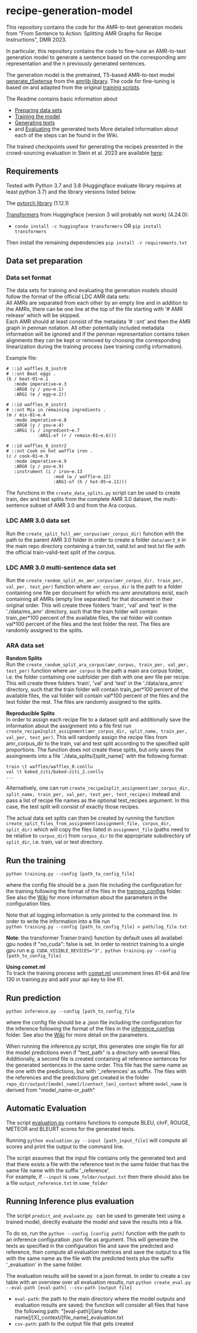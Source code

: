 # recipe-generation-model

This repository contains the code for the AMR-to-text generation models from "From Sentence to Action: Splitting AMR Graphs for Recipe Instructions", DMR 2023. 

In particular, this repository contains the code to fine-tune an AMR-to-text generation model to generate a sentence based on the corresponding amr representation and the n previously generated sentences. 

The generation model is the pretrained, T5-based AMR-to-text model [generate_t5wtense](https://github.com/bjascob/amrlib-models) from the [amrlib library](https://github.com/bjascob/amrlib). The code for fine-tuning is based on and adapted from the original [training scripts](https://github.com/bjascob/amrlib/tree/master/scripts).

The Readme contains basic information about
* [Preparing data sets](https://github.com/interactive-cookbook/recipe-generation-model#data-set-preparation)
* [Training the model](https://github.com/interactive-cookbook/recipe-generation-model#run-the-training)
* [Generating texts](https://github.com/interactive-cookbook/recipe-generation-model#run-prediction)
* and [Evaluating](https://github.com/interactive-cookbook/recipe-generation-model#automatic-evaluation) the generated texts
More detailed information about each of the steps can be found in the Wiki.

The trained checkpoints used for generating the recipes presented in the crowd-sourcing evaluation in Stein et al. 2023 are available [here](https://drive.google.com/file/d/15bLsLA3ZbsZLJ4lYKsIjP5gY-pscAcdG/view?usp=sharing): 

## Requirements 
Tested with Python 3.7 and 3.8 (Huggingface evaluate library requires at least python 3.7) and the library versions listed below. 

The [pytorch library](https://pytorch.org/get-started/locally/) (1.12.1)

[Transformers](https://huggingface.co/docs/transformers/installation#install-with-conda) from Huggingface (version 3 will probably not work) (4.24.0):
* `conda install -c huggingface transformers` OR `pip install transformers` 

Then install the remaining dependencies `pip install -r requirements.txt`


## Data set preparation

### Data set format

The data sets for training and evaluating the generation models should follow the format of the official LDC AMR data sets: <br>
All AMRs are separated from each other by an empty line and in addition to the AMRs, there can be one line at the top of the file starting with '# AMR release' which will be skipped. <br>
Each AMR should at least consist of the metadata '# ::snt' and then the AMR graph in penman notation. All other potentially included metadata information will be ignored and if the penman representation contains token alignments they can be kept or removed by choosing the corresponding linearization during the training process (see training config information). 

Example file:
```
# ::id waffles_0_instr0
# ::snt Beat eggs .
(b / beat-01~e.1
   :mode imperative~e.3
   :ARG0 (y / you~e.1)
   :ARG1 (e / egg~e.2))

# ::id waffles_0_instr1
# ::snt Mix in remaining ingredients .
(m / mix-01~e.4
   :mode imperative~e.8
   :ARG0 (y / you~e.4)
   :ARG1 (i / ingredient~e.7
            :ARG1-of (r / remain-01~e.6)))

# ::id waffles_0_instr2
# ::snt Cook on hot waffle iron .
(c / cook-01~e.9
   :mode imperative~e.9
   :ARG0 (y / you~e.9)
   :instrument (i / iron~e.13
                  :mod (w / waffle~e.12)
                  :ARG1-of (h / hot-05~e.11)))
```

The functions in the `create_data_splits.py` script can be used to create train, dev and test splits from the complete AMR 3.0 dataset, the multi-sentence subset of AMR 3.0 and from the Ara corpus.

### LDC AMR 3.0 data set

Run the `create_split_full_amr_corpus(amr_corpus_dir)` function with the path to the parent AMR 3.0 folder in order to create a folder `data/amr3_0` in the main repo directory containing a train.txt, valid.txt and test.txt file with the official train-valid-test split of the corpus.

### LDC AMR 3.0 multi-sentence data set

Run the `create_random_split_ms_amr_corpus(amr_corpus_dir, train_per, val_per, test_per)` function where `amr_corpus_dir` is the path to a folder containing one file per document for which ms-amr annotations exist, each containing all AMRs (empty line separated) for that document in their original order. This will create three folders 'train', 'val' and 'test' in the './data/ms_amr' directory, such that the train folder will contain train_per\*100 percent of the available files, the val folder will contain val\*100 percent of the files and the test folder the rest. The files are randomly assigned to the splits.

### ARA data set

**Random Splits**<br>
Run the `create_random_split_ara_corpus(amr_corpus, train_per, val_per, test_per)` function where `amr_corpus` is the path a main ara corpus folder, i.e. the folder containing one subfolder per dish with one amr file per recipe. This will create three folders 'train', 'val' and 'test' in the './data/ara_amrs' directory, such that the train folder will contain train_per\*100 percent of the available files, the val folder will contain val\*100 percent of the files and the test folder the rest. The files are randomly assigned to the splits.

**Reproducible Splits**<br>
In order to assign each recipe file to a dataset split and additionally save the information about the assignment into a file first run `create_recipe2split_assignment(amr_corpus_dir, split_name, train_per, val_per, test_per)`. This will randomly assign the recipe files from amr_corpus_dir to the train, val and test split according to the specified split proportions. The function does not create these splits, but only saves the assingments into a file './data_splits/[split_name]' with the following format: 
```
train \t waffles/waffles_0.conllu
val \t baked_ziti/baked-ziti_2.conllu
...
```
Alternatively, one can run `create_recipe2split_assignment(amr_corpus_dir, split_name, train_per, val_per, test_per, test_recipes)` instead and pass a list of recipe file names as the optional test_recipes argument. In this case, the test split will consist of exactly those recipes.   

The actual data set splits can then be created by running the function `create_split_files_from_assignment(assignment_file, corpus_dir, split_dir)` which will copy the files listed in `assignment_file` (paths need to be relative to `corpus_dir`) from `corpus_dir` to the appropriate subdirectory of `split_dir`, i.e. train, val or test directory.


## Run the training

`python training.py --config [path_to_config_file]`

where the config file should be a .json file including the configuration for the training following the format of the files in the [training_configs](https://github.com/interactive-cookbook/recipe-generation-model/tree/main/training_configs) folder. See also the [Wiki](https://github.com/interactive-cookbook/recipe-generation-model/wiki/Training-Configuration-Files#run-training) for more information about the parameters in the configuration files. 

Note that all logging information is only printed to the command line. In order to write the information into a file run <br>
`python training.py --config [path_to_config_file] > path/log_file.txt`

**Note**: the transformer Trainer.train() function by default uses all availabel gpu nodes if "no_cuda": false is set. In order to restrict training to a single gpu run e.g. `CUDA_VISIBLE_DEVICES="3", python training.py --config [path_to_config_file]`

**Using comet.ml**<br>
To track the training process with [comet.ml](https://www.comet.com/) uncomment lines 61-64 and line 130 in training.py and add your api key to line 61. 

## Run prediction

`python inference.py --config [path_to_config_file`

where the config file should be a .json file including the configuration for the inference following the format of the files in the [inference_configs](https://github.com/interactive-cookbook/recipe-generation-model/tree/main/inference_configs) folder. See also the [Wiki](https://github.com/interactive-cookbook/recipe-generation-model/wiki/Inference-Configuration-Files) for more detail on the parameters.


When running the inference.py script, this generates one single file for all the model predictions even if "test_path" is a directory with several files. Additionally, a second file is created containing all reference sentences for the generated sentences in the same order. This file has the same name as the one with the predictions, but with '\_references' as suffix. The files with the references and the predictions get created in the folder `repo_dir/output/[model_name]/[context_len]_context` where `model_name` is derived from "model_name-or_path"


## Automatic Evaluation

The script [evaluation.py](https://github.com/interactive-cookbook/recipe-generation-model/blob/main/evaluation.py) contains functions to compute BLEU, chrF, ROUGE, METEOR and BLEURT scores for the generated texts. 

Running `python evaluation.py --input [path_input_file]` will compute all scores and print the output to the command line.

The script assumes that the input file contains only the generated text and that there exists a file with the reference text in the same folder that has the same file name with the suffix '_reference'. <br>
For example, if `--input` is `some_folder/output.txt` then there should also be a file `output_reference.txt` in `some_folder`


## Running Inference plus evaluation

The script `predict_and_evaluate.py ` can be used to generate text using a trained model, directly evaluate the model and save the results into a file. 

To do so, run the `python --config [config path]` function with the path to an inference configuration .json file as argument. This will generate the texts as specified in the configuration file and save the predicted and reference, then compute all evaluation metrices and save the output to a file with the same name as the file with the predicted texts plus the suffix '\_evaluation' in the same folder.

The evaluation results will be saved in a json format. In order to create a csv table with an overview over all evaluation results, run `python create_eval.py --eval-path [eval-path] --csv-path [output file]` <br>
* `eval-path`: the path to the main directory where the model outputs and evaluation results are saved; the function will consider all files that have the following path: "[eval-path]/[any folder name]/[X]_context/[file_name]_evaluation.txt
* `csv-path`: path to the output file that gets created

